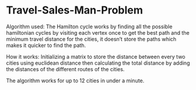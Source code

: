 # Travel-Sales-Man-Problem

Algorithm used:
The Hamilton cycle works by finding all the possible hamiltonian cycles
by visiting each vertex once to get the best path and the minimum travel distance 
for the cities, it doesn’t store the paths which makes it quicker to find the path.

How it works:
Initializing a matrix to store the distance between every two cities using
euclidean distance then calculating the total distance by adding the distances
of the different routes of the cities. 

The algorithm works for up to 12 cities in under a minute.
